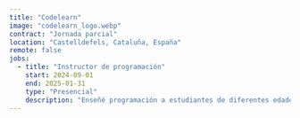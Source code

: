 ```yaml
---
title: "Codelearn"
image: "codelearn_logo.webp"
contract: "Jornada parcial"
location: "Castelldefels, Cataluña, España"
remote: false
jobs:
  - title: "Instructor de programación"
    start: 2024-09-01
    end: 2025-01-31
    type: "Presencial"
    description: "Enseñé programación a estudiantes de diferentes edades y niveles durante sesiones presenciales dos veces por semana. Utilicé la plataforma educativa de Codelearn y un enfoque práctico para introducir conceptos clave de programación. Proporcioné apoyo individual y adapté las lecciones al ritmo de cada alumno."
---
```

